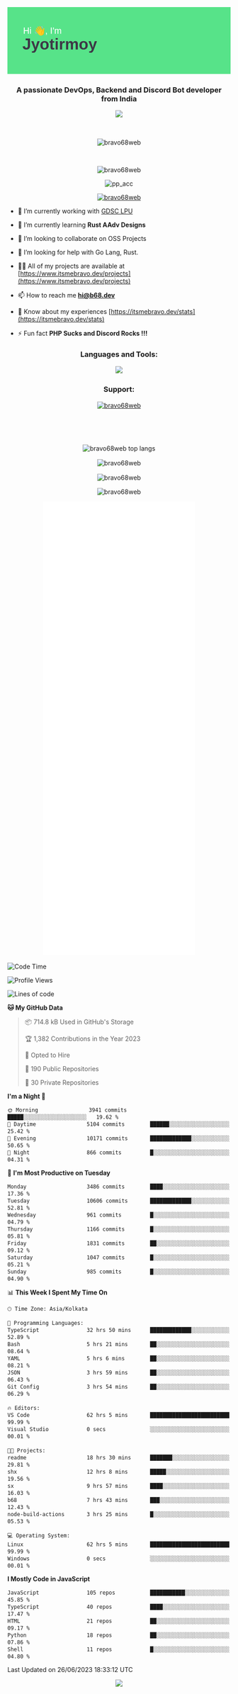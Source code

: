 <p align="center"><img src="header.png"></p>
<h3 align="center">A passionate DevOps, Backend and Discord Bot developer from India</h3>

<p align="center"><a href="https://discord.com/users/457039372009865226"><img src="https://lanyard-profile-readme.vercel.app/api/457039372009865226"></a></p>
                           
<br>
<p align="center"> <img src="https://komarev.com/ghpvc/?username=bravo68web&label=Profile%20views&color=0e75b6&style=flat" alt="bravo68web" /> </p>
<br>


<p align="center"><img src="https://github-profile-trophy.vercel.app/?username=bravo68web&theme=discord&column=3&row=2" alt="bravo68web" /> </p>
<p align="center"><img src="https://osu-embed.b68dev.xyz/pp_acc" alt="pp_acc" /> </p>

<p align="center"> <a href="https://twitter.com/bravo68web" target="blank"><img src="https://img.shields.io/twitter/follow/bravo68web?logo=twitter&style=for-the-badge" alt="bravo68web" /></a> </p>

- 🔭 I’m currently working with [GDSC LPU](https://gdsclpu.live/)

- 🌱 I’m currently learning **Rust AAdv Designs**

- 👯 I’m looking to collaborate on OSS Projects

- 🤝 I’m looking for help with Go Lang, Rust.

- 👨‍💻 All of my projects are available at [https://www.itsmebravo.dev/projects](https://www.itsmebravo.dev/projects)

<!-- - 💬 Ask me about **DF Techs** -->

- 📫 How to reach me **hi@b68.dev**

- 📄 Know about my experiences [https://itsmebravo.dev/stats](https://itsmebravo.dev/stats)

- ⚡ Fun fact **PHP Sucks and Discord Rocks !!!**

<h3 align="center">Languages and Tools:</h3>
<p align="center"> 
<img src="https://skillicons.dev/icons?i=aws,bash,c,cs,cpp,cloudflare,css,dart,devto,discord,bots,docker,electron,ember,emotion,express,fastapi,figma,firebase,flask,gcp,git,github,githubactions,go,gitlab,graphql,heroku,html,ai,ipfs,js,jest,linux,md,mastodon,mongodb,neovim,netlify,nextjs,nginx,nodejs,postgres,postman,powershell,py,react,redis,regex,replit,rocket,rust,sqlite,mysql,stackoverflow,styledcomponents,supabase,sentry,solidity,svg,tailwind,tauri,twitter,ts,unity,v,vercel,vim,vite,wasm,webpack,workers&perline=8&theme=dark" />
</p>

<h3 align="center">Support:</h3>
<p align="center"><a href="https://www.buymeacoffee.com/bravo68web"> <img align="center" src="https://cdn.buymeacoffee.com/buttons/v2/default-yellow.png" height="50" width="210" alt="bravo68web" /></a></p><br><br>
<br>

<p align="center"> <img align="center" src="https://github-readme-stats-sync.vercel.app/api/top-langs?username=bravo68web&count_private=true&show_icons=true&theme=radical&border_radius=10&&langs_count=10&layout=compact" alt="bravo68web top langs" /></p>

<p align="center"> <img align="center" src="https://github-readme-stats-sync.vercel.app/api?username=bravo68web&count_private=true&show_icons=true&theme=radical&border_radius=10" alt="bravo68web" /></p>

<p align="center"> <img align="center" src="https://github-readme-streak-stats.herokuapp.com?user=bravo68web&theme=dracula&hide_border=true" alt="bravo68web" /></p>

<p align="center"> <img align="center" src="https://github-readme-stats-sync.vercel.app/api/wakatime?username=bravo68web&count_private=true&show_icons=true&theme=aura_dark&border_radius=10&&langs_count=10&layout=compact&range=last_7_days" alt="bravo68web" /></p>

<p align="center"><img src="https://raw.githubusercontent.com/BRAVO68WEB/BRAVO68WEB/master/github-metrics.svg"></p>

<!--START_SECTION:waka-->
![Code Time](http://img.shields.io/badge/Code%20Time-4%2C995%20hrs%2012%20mins-blue)

![Profile Views](http://img.shields.io/badge/Profile%20Views-18-blue)

![Lines of code](https://img.shields.io/badge/From%20Hello%20World%20I%27ve%20Written-59.6%20million%20lines%20of%20code-blue)

**🐱 My GitHub Data** 

> 📦 714.8 kB Used in GitHub's Storage 
 > 
> 🏆 1,382 Contributions in the Year 2023
 > 
> 💼 Opted to Hire
 > 
> 📜 190 Public Repositories 
 > 
> 🔑 30 Private Repositories 
 > 
**I'm a Night 🦉** 

```text
🌞 Morning                3941 commits        █████░░░░░░░░░░░░░░░░░░░░   19.62 % 
🌆 Daytime                5104 commits        ██████░░░░░░░░░░░░░░░░░░░   25.42 % 
🌃 Evening                10171 commits       █████████████░░░░░░░░░░░░   50.65 % 
🌙 Night                  866 commits         █░░░░░░░░░░░░░░░░░░░░░░░░   04.31 % 
```
📅 **I'm Most Productive on Tuesday** 

```text
Monday                   3486 commits        ████░░░░░░░░░░░░░░░░░░░░░   17.36 % 
Tuesday                  10606 commits       █████████████░░░░░░░░░░░░   52.81 % 
Wednesday                961 commits         █░░░░░░░░░░░░░░░░░░░░░░░░   04.79 % 
Thursday                 1166 commits        █░░░░░░░░░░░░░░░░░░░░░░░░   05.81 % 
Friday                   1831 commits        ██░░░░░░░░░░░░░░░░░░░░░░░   09.12 % 
Saturday                 1047 commits        █░░░░░░░░░░░░░░░░░░░░░░░░   05.21 % 
Sunday                   985 commits         █░░░░░░░░░░░░░░░░░░░░░░░░   04.90 % 
```


📊 **This Week I Spent My Time On** 

```text
🕑︎ Time Zone: Asia/Kolkata

💬 Programming Languages: 
TypeScript               32 hrs 50 mins      █████████████░░░░░░░░░░░░   52.89 % 
Bash                     5 hrs 21 mins       ██░░░░░░░░░░░░░░░░░░░░░░░   08.64 % 
YAML                     5 hrs 6 mins        ██░░░░░░░░░░░░░░░░░░░░░░░   08.21 % 
JSON                     3 hrs 59 mins       ██░░░░░░░░░░░░░░░░░░░░░░░   06.43 % 
Git Config               3 hrs 54 mins       ██░░░░░░░░░░░░░░░░░░░░░░░   06.29 % 

🔥 Editors: 
VS Code                  62 hrs 5 mins       █████████████████████████   99.99 % 
Visual Studio            0 secs              ░░░░░░░░░░░░░░░░░░░░░░░░░   00.01 % 

🐱‍💻 Projects: 
readme                   18 hrs 30 mins      ███████░░░░░░░░░░░░░░░░░░   29.81 % 
shx                      12 hrs 8 mins       █████░░░░░░░░░░░░░░░░░░░░   19.56 % 
sx                       9 hrs 57 mins       ████░░░░░░░░░░░░░░░░░░░░░   16.03 % 
b68                      7 hrs 43 mins       ███░░░░░░░░░░░░░░░░░░░░░░   12.43 % 
node-build-actions       3 hrs 25 mins       █░░░░░░░░░░░░░░░░░░░░░░░░   05.53 % 

💻 Operating System: 
Linux                    62 hrs 5 mins       █████████████████████████   99.99 % 
Windows                  0 secs              ░░░░░░░░░░░░░░░░░░░░░░░░░   00.01 % 
```

**I Mostly Code in JavaScript** 

```text
JavaScript               105 repos           ███████████░░░░░░░░░░░░░░   45.85 % 
TypeScript               40 repos            ████░░░░░░░░░░░░░░░░░░░░░   17.47 % 
HTML                     21 repos            ██░░░░░░░░░░░░░░░░░░░░░░░   09.17 % 
Python                   18 repos            ██░░░░░░░░░░░░░░░░░░░░░░░   07.86 % 
Shell                    11 repos            █░░░░░░░░░░░░░░░░░░░░░░░░   04.80 % 
```




 Last Updated on 26/06/2023 18:33:12 UTC
<!--END_SECTION:waka-->

<p align="center"><img src="https://bravo68web.me/images/header_.png"></p>

